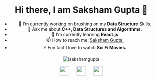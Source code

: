 

<!--
**isakshamgupta/isakshamgupta** is a ✨ _special_ ✨ repository because its `README.md` (this file) appears on your GitHub profile.

Here are some ideas to get you started:

- 🔭 I’m currently working on ...
- 🌱 I’m currently learning ...
- 👯 I’m looking to collaborate on ...
- 🤔 I’m looking for help with ...
- 💬 Ask me about ...
- 📫 How to reach me: ...
- 😄 Pronouns: ...
- ⚡ Fun fact: ...
-->

<h1 align="center">Hi there, I am Saksham Gupta 👋</h1>
<center>

- 🔭 I’m currently working on brushing on my<strong> Data Structure</strong> Skills.</a>
- 💬 Ask me about <strong>C++, Data Structures and Algorithms. </strong>
- 🌱 I’m currently learning <strong>React.js</strong>
- 📫 How to reach me: <a href="https://www.linkedin.com/in/isakshamhupta/" target="_blank">Saksham Gupta.</a>
- ⚡ Fun fact:I love to watch <strong>Sci Fi Movies.</strong></a>

<p>
<img src="https://github-readme-stats.vercel.app/api?username=isakshamgupta&show_icons=true" alt="isakshamgupta">
</p>
<p>
  <a href="https://www.linkedin.com/in/isakshamhupta/" target="_blank"><img src="https://cdn.jsdelivr.net/npm/simple-icons@3.0.1/icons/linkedin.svg" height="30" width="30"></a>
&nbsp;&nbsp;&nbsp;&nbsp;
  <a href="https://twitter.com/Iguptasaksham" target="_blank"><img src="https://cdn.jsdelivr.net/npm/simple-icons@3.0.1/icons/twitter.svg" height="30" width="30"></a>
  &nbsp;&nbsp;&nbsp;&nbsp;
  <a href="https://www.instagram.com/isakshamgupta" target="_blank"><img src="https://cdn.jsdelivr.net/npm/simple-icons@3.0.1/icons/instagram.svg" height="30" width="30"></a>
</p>
</center>
